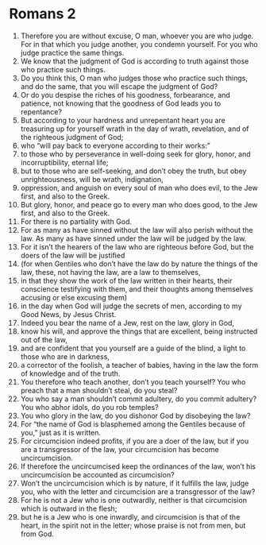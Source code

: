 ﻿
# Romans 2
1. Therefore you are without excuse, O man, whoever you are who judge. For in that which you judge another, you condemn yourself. For you who judge practice the same things. 
2. We know that the judgment of God is according to truth against those who practice such things. 
3. Do you think this, O man who judges those who practice such things, and do the same, that you will escape the judgment of God? 
4. Or do you despise the riches of his goodness, forbearance, and patience, not knowing that the goodness of God leads you to repentance? 
5. But according to your hardness and unrepentant heart you are treasuring up for yourself wrath in the day of wrath, revelation, and of the righteous judgment of God; 
6. who “will pay back to everyone according to their works:” 
7. to those who by perseverance in well-doing seek for glory, honor, and incorruptibility, eternal life; 
8. but to those who are self-seeking, and don’t obey the truth, but obey unrighteousness, will be wrath, indignation, 
9. oppression, and anguish on every soul of man who does evil, to the Jew first, and also to the Greek. 
10. But glory, honor, and peace go to every man who does good, to the Jew first, and also to the Greek. 
11. For there is no partiality with God. 
12. For as many as have sinned without the law will also perish without the law. As many as have sinned under the law will be judged by the law. 
13. For it isn’t the hearers of the law who are righteous before God, but the doers of the law will be justified 
14. (for when Gentiles who don’t have the law do by nature the things of the law, these, not having the law, are a law to themselves, 
15. in that they show the work of the law written in their hearts, their conscience testifying with them, and their thoughts among themselves accusing or else excusing them) 
16. in the day when God will judge the secrets of men, according to my Good News, by Jesus Christ. 
17. Indeed you bear the name of a Jew, rest on the law, glory in God, 
18. know his will, and approve the things that are excellent, being instructed out of the law, 
19. and are confident that you yourself are a guide of the blind, a light to those who are in darkness, 
20. a corrector of the foolish, a teacher of babies, having in the law the form of knowledge and of the truth. 
21. You therefore who teach another, don’t you teach yourself? You who preach that a man shouldn’t steal, do you steal? 
22. You who say a man shouldn’t commit adultery, do you commit adultery? You who abhor idols, do you rob temples? 
23. You who glory in the law, do you dishonor God by disobeying the law? 
24. For “the name of God is blasphemed among the Gentiles because of you,” just as it is written. 
25. For circumcision indeed profits, if you are a doer of the law, but if you are a transgressor of the law, your circumcision has become uncircumcision. 
26. If therefore the uncircumcised keep the ordinances of the law, won’t his uncircumcision be accounted as circumcision? 
27. Won’t the uncircumcision which is by nature, if it fulfills the law, judge you, who with the letter and circumcision are a transgressor of the law? 
28. For he is not a Jew who is one outwardly, neither is that circumcision which is outward in the flesh; 
29. but he is a Jew who is one inwardly, and circumcision is that of the heart, in the spirit not in the letter; whose praise is not from men, but from God. 
